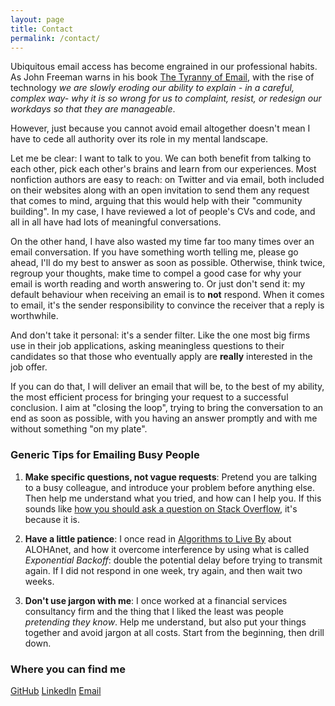 ```yaml
---
layout: page
title: Contact
permalink: /contact/
---
```


Ubiquitous email access has become engrained in our professional habits. As John Freeman warns in his book [The Tyranny of Email](https://www.amazon.com/Tyranny-mail-Four-Thousand-Year-Journey-Inbox/dp/1416576746), with the rise of technology *we are slowly eroding our ability to explain - in a careful, complex way- why it is so wrong for us to complaint, resist, or redesign our workdays so that they are manageable*.

However, just because you cannot avoid email altogether doesn't mean I have to cede all authority over its role in my mental landscape.

Let me be clear: I want to talk to you. We can both benefit from talking to each other, pick each other's brains and learn from our experiences. Most nonfiction authors are easy to reach: on Twitter and via email, both included on their websites along with an open invitation to send them any request that comes to mind, arguing that this would help with their "community building". In my case, I have reviewed a lot of people's CVs and code, and all in all have had lots of meaningful conversations.

On the other hand, I have also wasted my time far too many times over an email conversation. If you have something worth telling me, please go ahead, I'll do my best to answer as soon as possible. Otherwise, think twice, regroup your thoughts, make time to compel a good case for why your email is worth reading and worth answering to. Or just don't send it: my default behaviour when receiving an email is to __not__ respond. When it comes to email, it's the sender responsibility to convince the receiver that  a reply is worthwhile.

And don't take it personal: it's a sender filter. Like the one most big firms use in their job applications, asking meaningless questions to their candidates so that those who eventually apply are **really** interested in the job offer.

If you can do that, I will deliver an email that will be, to the best of my ability, the most efficient process for bringing your request to a successful conclusion. I aim at "closing the loop", trying to bring the conversation to an end as soon as possible, with you having an answer promptly and with me without something "on my plate".

### Generic Tips for Emailing Busy People

1. __Make specific questions, not vague requests__: Pretend you are talking to a busy colleague, and introduce your problem before anything else. Then help me understand what you tried, and how can I help you. If this sounds like [how you should ask a question on Stack Overflow](https://stackoverflow.com/help/how-to-ask), it's because it is.

2. __Have a little patience__: I once read in [Algorithms to Live By](https://www.amazon.com/Algorithms-Live-Computer-Science-Decisions/dp/1627790365) about ALOHAnet, and how it overcome interference by using what is called _Exponential Backoff_: double the potential delay before trying to transmit again. If I did not respond in one week, try again, and then wait two weeks.

3. __Don't use jargon with me__: I once worked at a financial services consultancy firm and the thing that I liked the least was people _pretending they know_. Help me understand, but also put your things together and avoid jargon at all costs. Start from the beginning, then drill down.

### Where you can find me

[GitHub](https://github.com/ohduran)  [LinkedIn](https://www.linkedin.com/in/alvaroduranbarata/)  [Email](alvaro.duranb@gmail.com)
